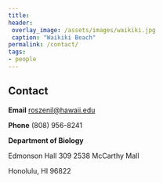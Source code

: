 ```yaml
---
title:
header:
 overlay_image: /assets/images/waikiki.jpg
 caption: "Waikiki Beach"
permalink: /contact/
tags:
- people
---
```

## Contact
**Email**  roszenil@hawaii.edu

**Phone** (808) 956-8241

**Department of Biology**

Edmonson Hall 309
2538 McCarthy Mall

Honolulu, HI 96822
